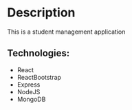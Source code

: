 # Description
This is a student management application

## Technologies:
- React
- ReactBootstrap
- Express
- NodeJS
- MongoDB

